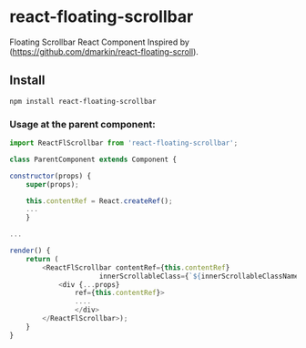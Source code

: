# react-floating-scrollbar
Floating Scrollbar React Component
Inspired by  (https://github.com/dmarkin/react-floating-scroll).


## Install

```npm
npm install react-floating-scrollbar
```

### Usage at the parent component:

```js
import ReactFlScrollbar from 'react-floating-scrollbar';

class ParentComponent extends Component {

constructor(props) {
    super(props);

    this.contentRef = React.createRef();
    ...
    }

...

render() {
    return (
        <ReactFlScrollbar contentRef={this.contentRef}
                      innerScrollableClass={`${innerScrollableClassName}`}>
            <div {...props}
                ref={this.contentRef}>
                ....
                </div>
        </ReactFlScrollbar>);
    }
}
```
